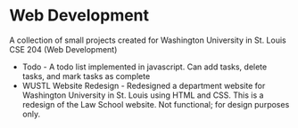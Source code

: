 # Web Development

A collection of small projects created for Washington University in St. Louis CSE 204 (Web Development)

* Todo - A todo list implemented in javascript. Can add tasks, delete tasks, and mark tasks as complete
* WUSTL Website Redesign - Redesigned a department website for Washington University in St. Louis using HTML and CSS. This is a redesign of the Law School website. Not functional; for design purposes only. 
